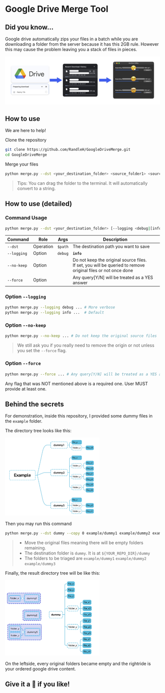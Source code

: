 # Google Drive Merge Tool



## Did you know...

Google drive automatically zips your files in a batch while you are downloading a folder from the server because it has this 2GB rule. However this may cause the problem leaving you a stack of files in pieces. 

<p align="center"><img src="asset/1.jpg" alt="rdme_clk_panel" ;" /></p>



## How to use

We are here to help!



Clone the repository

```bash
git clone https://github.com/RandleH/GoogleDriveMerge.git
cd GoogleDriveMerge
```



Merge your files

```bash
python merge.py --dst <your_destination_folder> <source_folder1> <source_folder2> ...
```

> Tips: You can drag the folder to the terminal. It will automatically convert to a string.





## How to use (detailed)



### Command Usage

```bash
python merge.py --dst <your_destination_folder> [--logging <debug|[info]>] [--no-keep] [--force] <source_folder1> <source_folder2> ...
```



| Command     | Role      | Args                 | Description                                                  |
| ----------- | --------- | -------------------- | ------------------------------------------------------------ |
| `--dst`     | Operation | `$path`              | The destination path you want to save                        |
| `--logging` | Option    | `debug` | **`info`** | More verbose if set to debug. Default is `info`              |
| `--no-keep` | Option    |                      | Do not keep the original source files. <br />If set, you will be queried to remove original files or not once done |
| `--force`   | Option    |                      | Any query[Y/N] will be treated as a YES answer               |



### Option `--logging`

```bash
python merge.py --logging debug ... # More verbose
python merge.py --logging info ...  # Default
```



### Option `--no-keep`

```bash
python merge.py --no-keep ... # Do not keep the original source files
```

> We still ask you if you really need to remove the origin or not unless you set the `--force` flag.



### Option `--force`

```bash
python merge.py --force ... # Any query[Y/N] will be treated as a YES answer
```



Any flag that was NOT mentioned above is a required one. User MUST provide at least one.





## Behind the secrets

For demonstration, inside this repository, I provided some dummy files in the `example` folder.

The directory tree looks like this:

<img src="asset/2.png" alt="3" style="zoom:30%;" />

Then you may run this command

```bash
python merge.py --dst dummy --copy 0 example/dummy1 example/dummy2 example/dummy3
```

> - Move the original files meaning there will be empty folders remaining.
> - The destination folder is `dummy`. It is at `${YOUR_REPO_DIR}/dummy`
> - The folders to be triaged are `example/dummy1` `example/dummy2` `example/dummy3`



Finally, the result directory tree will be like this:

<img src="asset/3.png" alt="3" style="zoom:30%;" />

On the leftside, every original folders became empty and the rightride is your ordered google drive content.





## Give it a 🌟 if you like!



